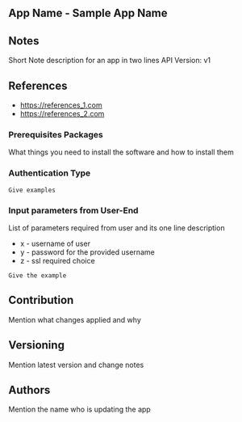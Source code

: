 ## App Name - Sample App Name


## Notes

Short Note description for an app in two lines
API Version: v1

## References

- https://references_1.com
- https://references_2.com

### Prerequisites Packages

What things you need to install the software and how to install them

### Authentication Type

```
Give examples
```

### Input parameters from User-End

List of parameters required from user and its one line description

* x - username of user
* y - password for the provided username
* z - ssl required choice 

```
Give the example
```

## Contribution

Mention what changes applied and why

## Versioning

Mention latest version and change notes


## Authors

Mention the name who is updating the app

